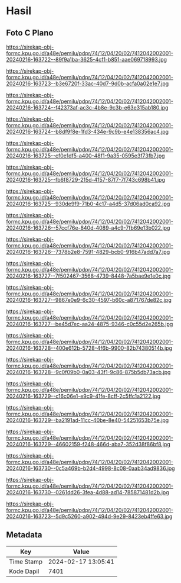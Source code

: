 # Hasil

## Foto C Plano

https://sirekap-obj-formc.kpu.go.id/a48e/pemilu/pdpr/74/12/04/20/02/7412042002001-20240216-163722--89f9a1ba-3625-4cf1-b851-aae069718993.jpg

https://sirekap-obj-formc.kpu.go.id/a48e/pemilu/pdpr/74/12/04/20/02/7412042002001-20240216-163723--b3e6720f-33ac-40d7-9d0b-acfa0a02e1e7.jpg

https://sirekap-obj-formc.kpu.go.id/a48e/pemilu/pdpr/74/12/04/20/02/7412042002001-20240216-163724--f42373af-ac3c-4b8e-9c3b-e63e315ab180.jpg

https://sirekap-obj-formc.kpu.go.id/a48e/pemilu/pdpr/74/12/04/20/02/7412042002001-20240216-163724--b8df9f8e-1fd3-434e-9c9b-e4e138356ac4.jpg

https://sirekap-obj-formc.kpu.go.id/a48e/pemilu/pdpr/74/12/04/20/02/7412042002001-20240216-163725--cf0e1df5-a400-48f1-9a35-0595e3f73fb7.jpg

https://sirekap-obj-formc.kpu.go.id/a48e/pemilu/pdpr/74/12/04/20/02/7412042002001-20240216-163725--fb6f8729-215d-4157-87f7-7f743c698b41.jpg

https://sirekap-obj-formc.kpu.go.id/a48e/pemilu/pdpr/74/12/04/20/02/7412042002001-20240216-163725--930de9f9-71b0-4c17-a4d5-37d06ad0ca92.jpg

https://sirekap-obj-formc.kpu.go.id/a48e/pemilu/pdpr/74/12/04/20/02/7412042002001-20240216-163726--57ccf76e-840d-4089-a4c9-7fb69e13b022.jpg

https://sirekap-obj-formc.kpu.go.id/a48e/pemilu/pdpr/74/12/04/20/02/7412042002001-20240216-163726--7378b2e8-7591-4829-bcb0-916b47add7a7.jpg

https://sirekap-obj-formc.kpu.go.id/a48e/pemilu/pdpr/74/12/04/20/02/7412042002001-20240216-163727--7f502467-3568-4739-8448-7a5bae9e1e0c.jpg

https://sirekap-obj-formc.kpu.go.id/a48e/pemilu/pdpr/74/12/04/20/02/7412042002001-20240216-163727--9867e0e9-6c30-4597-b60c-a871767de82c.jpg

https://sirekap-obj-formc.kpu.go.id/a48e/pemilu/pdpr/74/12/04/20/02/7412042002001-20240216-163727--be45d7ec-aa24-4875-9346-c0c55d2e265b.jpg

https://sirekap-obj-formc.kpu.go.id/a48e/pemilu/pdpr/74/12/04/20/02/7412042002001-20240216-163728--400e612b-5728-4f6b-9900-82b74380514b.jpg

https://sirekap-obj-formc.kpu.go.id/a48e/pemilu/pdpr/74/12/04/20/02/7412042002001-20240216-163728--9c0f09b0-0a03-43f1-9c86-875b5db73acb.jpg

https://sirekap-obj-formc.kpu.go.id/a48e/pemilu/pdpr/74/12/04/20/02/7412042002001-20240216-163729--c16c06e1-e9c9-41fe-8cff-2c5ffc1a2122.jpg

https://sirekap-obj-formc.kpu.go.id/a48e/pemilu/pdpr/74/12/04/20/02/7412042002001-20240216-163729--ba2191ad-11cc-40be-8e40-54251653b75e.jpg

https://sirekap-obj-formc.kpu.go.id/a48e/pemilu/pdpr/74/12/04/20/02/7412042002001-20240216-163729--46602159-f248-466d-aba7-352d38f86bf8.jpg

https://sirekap-obj-formc.kpu.go.id/a48e/pemilu/pdpr/74/12/04/20/02/7412042002001-20240216-163730--0c5a469b-b2d4-4998-8c08-0aab34ad9836.jpg

https://sirekap-obj-formc.kpu.go.id/a48e/pemilu/pdpr/74/12/04/20/02/7412042002001-20240216-163730--0261dd26-3fea-4d88-ad14-785871481d2b.jpg

https://sirekap-obj-formc.kpu.go.id/a48e/pemilu/pdpr/74/12/04/20/02/7412042002001-20240216-163723--5d9c5260-a902-494d-9e29-8423eb4ffe63.jpg


## Metadata

| Key        | Value               |
| ---------- | ------------------- |
| Time Stamp | 2024-02-17 13:05:41 |
| Kode Dapil | 7401                |



